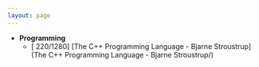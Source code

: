 ```yaml
---
layout: page
---
```


- **Programming**
    - [ 220/1280] [The C++ Programming Language - Bjarne Stroustrup](The C++ Programming Language - Bjarne Stroustrup/)

